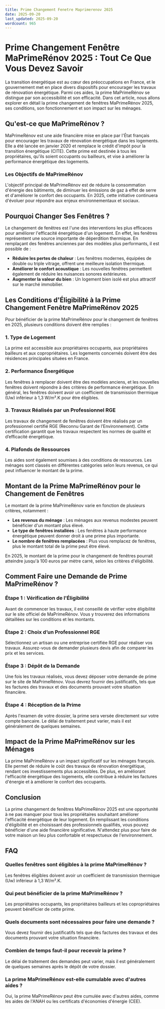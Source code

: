```yaml
---
title: Prime Changement Fenetre Maprimerenov 2025
date: 2025-09-20
last_updated: 2025-09-20
wordcount: 965
---
```


# Prime Changement Fenêtre MaPrimeRénov 2025 : Tout Ce Que Vous Devez Savoir

La transition énergétique est au cœur des préoccupations en France, et le gouvernement met en place divers dispositifs pour encourager les travaux de rénovation énergétique. Parmi ces aides, la prime MaPrimeRénov se distingue par son accessibilité et son efficacité. Dans cet article, nous allons explorer en détail la prime changement de fenêtres MaPrimeRénov 2025, ses conditions, son fonctionnement et son impact sur les ménages.

## Qu'est-ce que MaPrimeRénov ?

MaPrimeRénov est une aide financière mise en place par l'État français pour encourager les travaux de rénovation énergétique dans les logements. Elle a été lancée en janvier 2020 et remplace le crédit d'impôt pour la transition énergétique (CITE). Cette prime est destinée à tous les propriétaires, qu'ils soient occupants ou bailleurs, et vise à améliorer la performance énergétique des logements.

### Les Objectifs de MaPrimeRénov

L'objectif principal de MaPrimeRénov est de réduire la consommation d'énergie des bâtiments, de diminuer les émissions de gaz à effet de serre et d'améliorer le confort des occupants. En 2025, cette initiative continuera d'évoluer pour répondre aux enjeux environnementaux et sociaux.

## Pourquoi Changer Ses Fenêtres ?

Le changement de fenêtres est l'une des interventions les plus efficaces pour améliorer l'efficacité énergétique d'un logement. En effet, les fenêtres représentent une source importante de déperdition thermique. En remplaçant des fenêtres anciennes par des modèles plus performants, il est possible de :

- **Réduire les pertes de chaleur** : Les fenêtres modernes, équipées de double ou triple vitrage, offrent une meilleure isolation thermique.
- **Améliorer le confort acoustique** : Les nouvelles fenêtres permettent également de réduire les nuisances sonores extérieures.
- **Augmenter la valeur du bien** : Un logement bien isolé est plus attractif sur le marché immobilier.

## Les Conditions d'Éligibilité à la Prime Changement Fenêtre MaPrimeRénov 2025

Pour bénéficier de la prime MaPrimeRénov pour le changement de fenêtres en 2025, plusieurs conditions doivent être remplies :

### 1. Type de Logement

La prime est accessible aux propriétaires occupants, aux propriétaires bailleurs et aux copropriétaires. Les logements concernés doivent être des résidences principales situées en France.

### 2. Performance Énergétique

Les fenêtres à remplacer doivent être des modèles anciens, et les nouvelles fenêtres doivent répondre à des critères de performance énergétique. En général, les fenêtres doivent avoir un coefficient de transmission thermique (Uw) inférieur à 1,3 W/m².K pour être éligibles.

### 3. Travaux Réalisés par un Professionnel RGE

Les travaux de changement de fenêtres doivent être réalisés par un professionnel certifié RGE (Reconnu Garant de l’Environnement). Cette certification garantit que les travaux respectent les normes de qualité et d’efficacité énergétique.

### 4. Plafonds de Ressources

Les aides sont également soumises à des conditions de ressources. Les ménages sont classés en différentes catégories selon leurs revenus, ce qui peut influencer le montant de la prime.

## Montant de la Prime MaPrimeRénov pour le Changement de Fenêtres

Le montant de la prime MaPrimeRénov varie en fonction de plusieurs critères, notamment :

- **Les revenus du ménage** : Les ménages aux revenus modestes peuvent bénéficier d'un montant plus élevé.
- **Le type de fenêtres installées** : Les fenêtres à haute performance énergétique peuvent donner droit à une prime plus importante.
- **Le nombre de fenêtres remplacées** : Plus vous remplacez de fenêtres, plus le montant total de la prime peut être élevé.

En 2025, le montant de la prime pour le changement de fenêtres pourrait atteindre jusqu'à 100 euros par mètre carré, selon les critères d'éligibilité.

## Comment Faire une Demande de Prime MaPrimeRénov ?

### Étape 1 : Vérification de l'Éligibilité

Avant de commencer les travaux, il est conseillé de vérifier votre éligibilité sur le site officiel de MaPrimeRénov. Vous y trouverez des informations détaillées sur les conditions et les montants.

### Étape 2 : Choix d’un Professionnel RGE

Sélectionnez un artisan ou une entreprise certifiée RGE pour réaliser vos travaux. Assurez-vous de demander plusieurs devis afin de comparer les prix et les services.

### Étape 3 : Dépôt de la Demande

Une fois les travaux réalisés, vous devez déposer votre demande de prime sur le site de MaPrimeRénov. Vous devrez fournir des justificatifs, tels que les factures des travaux et des documents prouvant votre situation financière.

### Étape 4 : Réception de la Prime

Après l'examen de votre dossier, la prime sera versée directement sur votre compte bancaire. Le délai de traitement peut varier, mais il est généralement de quelques semaines.

## Impact de la Prime MaPrimeRénov sur les Ménages

La prime MaPrimeRénov a un impact significatif sur les ménages français. Elle permet de réduire le coût des travaux de rénovation énergétique, rendant ces investissements plus accessibles. De plus, en améliorant l'efficacité énergétique des logements, elle contribue à réduire les factures d'énergie et à améliorer le confort des occupants.

## Conclusion

La prime changement de fenêtres MaPrimeRénov 2025 est une opportunité à ne pas manquer pour tous les propriétaires souhaitant améliorer l'efficacité énergétique de leur logement. En remplissant les conditions d'éligibilité et en choisissant des professionnels qualifiés, vous pouvez bénéficier d'une aide financière significative. N'attendez plus pour faire de votre maison un lieu plus confortable et respectueux de l'environnement.

## FAQ

### Quelles fenêtres sont éligibles à la prime MaPrimeRénov ?

Les fenêtres éligibles doivent avoir un coefficient de transmission thermique (Uw) inférieur à 1,3 W/m².K.

### Qui peut bénéficier de la prime MaPrimeRénov ?

Les propriétaires occupants, les propriétaires bailleurs et les copropriétaires peuvent bénéficier de cette prime.

### Quels documents sont nécessaires pour faire une demande ?

Vous devez fournir des justificatifs tels que des factures des travaux et des documents prouvant votre situation financière.

### Combien de temps faut-il pour recevoir la prime ?

Le délai de traitement des demandes peut varier, mais il est généralement de quelques semaines après le dépôt de votre dossier.

### La prime MaPrimeRénov est-elle cumulable avec d'autres aides ?

Oui, la prime MaPrimeRénov peut être cumulée avec d'autres aides, comme les aides de l'ANAH ou les certificats d'économies d'énergie (CEE).
